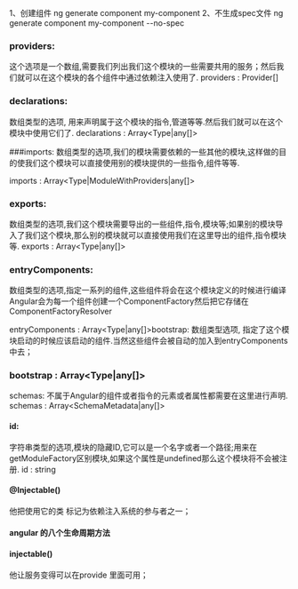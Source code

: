 1、创建组件
	ng  generate  component  my-component
2、不生成spec文件
	ng generate component my-component --no-spec

### providers: 
  这个选项是一个数组,需要我们列出我们这个模块的一些需要共用的服务；然后我们就可以在这个模块的各个组件中通过依赖注入使用了.
providers : Provider[]

### declarations: 
数组类型的选项, 用来声明属于这个模块的指令,管道等等.然后我们就可以在这个模块中使用它们了.
declarations : Array<Type<any>|any[]>

###imports: 数组类型的选项,我们的模块需要依赖的一些其他的模块,这样做的目的使我们这个模块可以直接使用别的模块提供的一些指令,组件等等.

imports : Array<Type<any>|ModuleWithProviders|any[]>

### exports: 
数组类型的选项,我们这个模块需要导出的一些组件,指令,模块等;如果别的模块导入了我们这个模块,那么别的模块就可以直接使用我们在这里导出的组件,指令模块等.
exports : Array<Type<any>|any[]>
### entryComponents:
 数组类型的选项,指定一系列的组件,这些组件将会在这个模块定义的时候进行编译Angular会为每一个组件创建一个ComponentFactory然后把它存储在ComponentFactoryResolver

entryComponents : Array<Type<any>|any[]>bootstrap: 数组类型选项, 指定了这个模块启动的时候应该启动的组件.当然这些组件会被自动的加入到entryComponents中去；
### bootstrap : Array<Type<any>|any[]>

schemas: 不属于Angular的组件或者指令的元素或者属性都需要在这里进行声明.
schemas : Array<SchemaMetadata|any[]>

#### id: 
字符串类型的选项,模块的隐藏ID,它可以是一个名字或者一个路径;用来在getModuleFactory区别模块,如果这个属性是undefined那么这个模块将不会被注册.
id : string

#### @Injectable() 
他把使用它的类 标记为依赖注入系统的参与者之一；

#### angular 的八个生命周期方法
#### injectable() 
他让服务变得可以在provide 里面可用；

